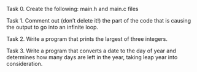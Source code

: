Task 0. Create the following: main.h and main.c files

Task 1. Comment out (don’t delete it!) the part of the code that is causing the output to go into an infinite loop.

Task 2. Write a program that prints the largest of three integers.

Task 3. Write a program that converts a date to the day of year and determines how many days are left in the year, taking leap year into consideration.
